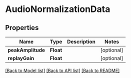 # AudioNormalizationData

## Properties
Name | Type | Description | Notes
------------ | ------------- | ------------- | -------------
**peakAmplitude** | **Float** |  | [optional] 
**replayGain** | **Float** |  | [optional] 

[[Back to Model list]](../README.md#documentation-for-models) [[Back to API list]](../README.md#documentation-for-api-endpoints) [[Back to README]](../README.md)


